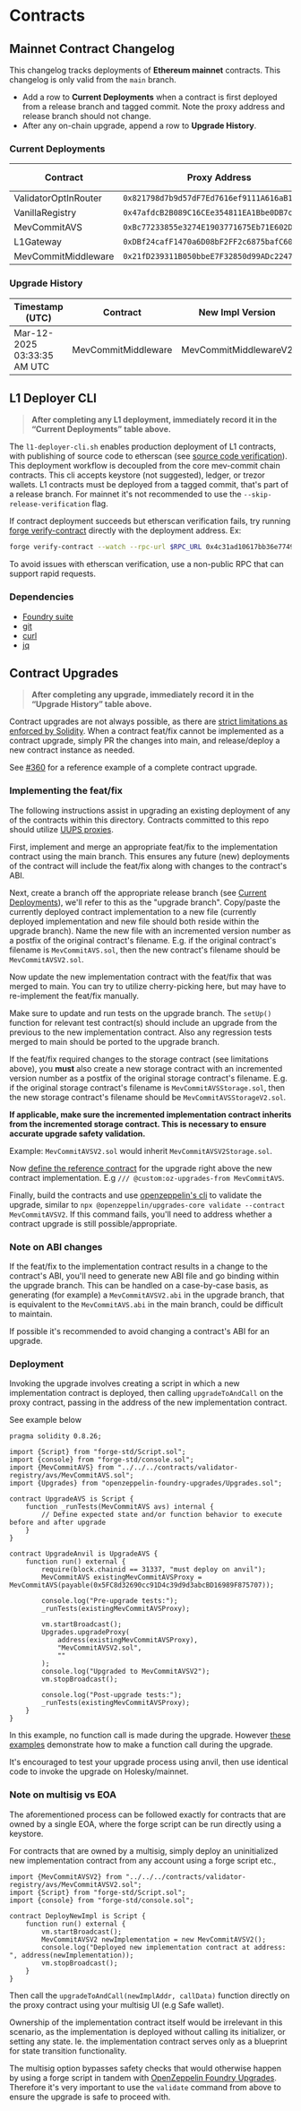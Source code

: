 # Contracts

## Mainnet Contract Changelog

This changelog tracks deployments of **Ethereum mainnet** contracts. This changelog is only valid from the `main` branch.

* Add a row to **Current Deployments** when a contract is first deployed from a release branch and tagged commit. Note the proxy address and release branch should not change.
* After any on-chain upgrade, append a row to **Upgrade History**.

### Current Deployments

| Contract              | Proxy Address                                | Release Branch      |
|-----------------------|----------------------------------------------|---------------------|
| ValidatorOptInRouter  | `0x821798d7b9d57dF7Ed7616ef9111A616aB19ed64` | `release/v1.1.x`    |
| VanillaRegistry       | `0x47afdcB2B089C16CEe354811EA1Bbe0DB7c335E9` | `release/v1.1.x`    |
| MevCommitAVS          | `0xBc77233855e3274E1903771675Eb71E602D9DC2e` | `release/v1.1.x`    |
| L1Gateway             | `0xDBf24cafF1470a6D08bF2FF2c6875bafC60Cf881` | `release/v1.1.x`    |
| MevCommitMiddleware   | `0x21fD239311B050bbeE7F32850d99ADc224761382` | `release/v1.1.x`    |

### Upgrade History

| Timestamp (UTC)             | Contract            | New Impl Version      | Upgrade Tag       |
|-----------------------------|---------------------|-----------------------|-------------------|
| Mar-12-2025 03:33:35 AM UTC | MevCommitMiddleware | MevCommitMiddlewareV2 | v1.1.0-middleware |

## L1 Deployer CLI

> **After completing any L1 deployment, immediately record it in the “Current Deployments” table above.**

The `l1-deployer-cli.sh` enables production deployment of L1 contracts, with publishing of source code to etherscan (see [source code verification](https://info.etherscan.com/how-to-verify-contracts/)). This deployment workflow is decoupled from the core mev-commit chain contracts. This cli accepts keystore (not suggested), ledger, or trezor wallets. L1 contracts must be deployed from a tagged commit, that's part of a release branch. For mainnet it's not recommended to use the `--skip-release-verification` flag.

If contract deployment succeeds but etherscan verification fails, try running [forge verify-contract](https://book.getfoundry.sh/reference/forge/forge-verify-contract) directly with the deployment address. Ex:

```bash
forge verify-contract --watch --rpc-url $RPC_URL 0x4c31ad10617bb36e7749c686eedf6fef0fd2502e ValidatorOptInRouter
```

To avoid issues with etherscan verification, use a non-public RPC that can support rapid requests.

### Dependencies

- [Foundry suite](https://book.getfoundry.sh/getting-started/installation)
- [git](https://git-scm.com/downloads)
- [curl](https://everything.curl.dev/install/linux.html)
- [jq](https://stedolan.github.io/jq/download/)

## Contract Upgrades

> **After completing any upgrade, immediately record it in the “Upgrade History” table above.**

Contract upgrades are not always possible, as there are [strict limitations as enforced by Solidity](https://docs.openzeppelin.com/upgrades-plugins/1.x/writing-upgradeable#modifying-your-contracts). When a contract feat/fix cannot be implemented as a contract upgrade, simply PR the changes into main, and release/deploy a new contract instance as needed.

See [#360](https://github.com/primev/mev-commit/pull/360) for a reference example of a complete contract upgrade.

### Implementing the feat/fix

The following instructions assist in upgrading an existing deployment of any of the contracts within this directory. Contracts committed to this repo should utilize [UUPS proxies](https://docs.openzeppelin.com/contracts/4.x/api/proxy#UUPSUpgradeable). 

First, implement and merge an appropriate feat/fix to the implementation contract using the main branch. This ensures any future (new) deployments of the contract will include the feat/fix along with changes to the contract's ABI.

Next, create a branch off the appropriate release branch (see [Current Deployments](#current-deployments)), we'll refer to this as the "upgrade branch". Copy/paste the currently deployed contract implementation to a new file (currently deployed implementation and new file should both reside within the upgrade branch). Name the new file with an incremented version number as a postfix of the original contract's filename. E.g. if the original contract's filename is `MevCommitAVS.sol`, then the new contract's filename should be `MevCommitAVSV2.sol`. 

Now update the new implementation contract with the feat/fix that was merged to main. You can try to utilize cherry-picking here, but may have to re-implement the feat/fix manually.

Make sure to update and run tests on the upgrade branch. The `setUp()` function for relevant test contract(s) should include an upgrade from the previous to the new implementation contract. Also any regression tests merged to main should be ported to the upgrade branch.

If the feat/fix required changes to the storage contract (see limitations above), you **must** also create a new storage contract with an incremented version number as a postfix of the original storage contract's filename. E.g. if the original storage contract's filename is `MevCommitAVSStorage.sol`, then the new storage contract's filename should be `MevCommitAVSStorageV2.sol`.

**If applicable, make sure the incremented implementation contract inherits from the incremented storage contract. This is necessary to ensure accurate upgrade safety validation.**

Example: `MevCommitAVSV2.sol` would inherit `MevCommitAVSV2Storage.sol`.

Now [define the reference contract](https://docs.openzeppelin.com/upgrades-plugins/1.x/api-core#define-reference-contracts) for the upgrade right above the new contract implementation. E.g `/// @custom:oz-upgrades-from MevCommitAVS`.

Finally, build the contracts and use [openzeppelin's cli](https://docs.openzeppelin.com/upgrades-plugins/1.x/api-core#usage) to validate the upgrade, similar to `npx @openzeppelin/upgrades-core validate --contract MevCommitAVSV2`. If this command fails, you'll need to address whether a contract upgrade is still possible/appropriate.

### Note on ABI changes

If the feat/fix to the implementation contract results in a change to the contract's ABI, you'll need to generate new ABI file and go binding within the upgrade branch. This can be handled on a case-by-case basis, as generating (for example) a `MevCommitAVSV2.abi` in the upgrade branch, that is equivalent to the `MevCommitAVS.abi` in the main branch, could be difficult to maintain.

If possible it's recommended to avoid changing a contract's ABI for an upgrade.

### Deployment

Invoking the upgrade involves creating a script in which a new implementation contract is deployed, then calling `upgradeToAndCall` on the proxy contract, passing in the address of the new implementation contract.

See example below

```solidity
pragma solidity 0.8.26;

import {Script} from "forge-std/Script.sol";
import {console} from "forge-std/console.sol";
import {MevCommitAVS} from "../../../contracts/validator-registry/avs/MevCommitAVS.sol";
import {Upgrades} from "openzeppelin-foundry-upgrades/Upgrades.sol";

contract UpgradeAVS is Script {
    function _runTests(MevCommitAVS avs) internal {
        // Define expected state and/or function behavior to execute before and after upgrade
    }
}

contract UpgradeAnvil is UpgradeAVS {
    function run() external {
        require(block.chainid == 31337, "must deploy on anvil");
        MevCommitAVS existingMevCommitAVSProxy = MevCommitAVS(payable(0x5FC8d32690cc91D4c39d9d3abcBD16989F875707));

        console.log("Pre-upgrade tests:");
        _runTests(existingMevCommitAVSProxy);

        vm.startBroadcast();
        Upgrades.upgradeProxy(
            address(existingMevCommitAVSProxy), 
            "MevCommitAVSV2.sol", 
            "" 
        );
        console.log("Upgraded to MevCommitAVSV2");
        vm.stopBroadcast();

        console.log("Post-upgrade tests:");
        _runTests(existingMevCommitAVSProxy);
    }
}
```

In this example, no function call is made during the upgrade. However [these examples](https://docs.openzeppelin.com/upgrades-plugins/1.x/foundry-upgrades#examples) demonstrate how to make a function call during the upgrade.

It's encouraged to test your upgrade process using anvil, then use identical code to invoke the upgrade on Holesky/mainnet.

### Note on multisig vs EOA

The aforementioned process can be followed exactly for contracts that are owned by a single EOA, where the forge script can be run directly using a keystore.

For contracts that are owned by a multisig, simply deploy an uninitialized new implementation contract from any account using a forge script etc.,

```solidity
import {MevCommitAVSV2} from "../../../contracts/validator-registry/avs/MevCommitAVSV2.sol";
import {Script} from "forge-std/Script.sol";
import {console} from "forge-std/console.sol";

contract DeployNewImpl is Script {
    function run() external {
        vm.startBroadcast();
        MevCommitAVSV2 newImplementation = new MevCommitAVSV2();
        console.log("Deployed new implementation contract at address: ", address(newImplementation));
        vm.stopBroadcast();
    }
}
```

Then call the `upgradeToAndCall(newImplAddr, callData)` function directly on the proxy contract using your multisig UI (e.g Safe wallet).

Ownership of the implementation contract itself would be irrelevant in this scenario, as the implementation is deployed without calling its initializer, or setting any state. Ie. the implementation contract serves only as a blueprint for state transition functionality.

The multisig option bypasses safety checks that would otherwise happen by using a forge script in tandem with [OpenZeppelin Foundry Upgrades](https://github.com/OpenZeppelin/openzeppelin-foundry-upgrades). Therefore it's very important to use the `validate` command from above to ensure the upgrade is safe to proceed with.
